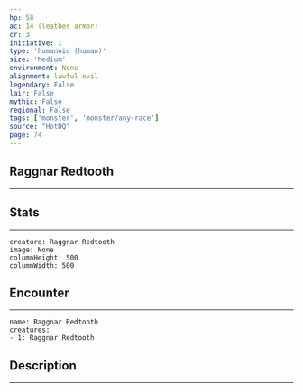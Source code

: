 ```yaml
---
hp: 58
ac: 14 (leather armor)
cr: 3
initiative: 1
type: 'humanoid (human)'    
size: 'Medium'
environment: None
alignment: lawful evil
legendary: False
lair: False
mythic: False
regional: False
tags: ['monster', 'monster/any-race']
source: "HotDQ"
page: 74
---
```


## Raggnar Redtooth
---



## Stats
---

```statblock
creature: Raggnar Redtooth
image: None
columnHeight: 500
columnWidth: 500
```

## Encounter
---

```encounter-table
name: Raggnar Redtooth
creatures:
- 1: Raggnar Redtooth
```

## Description
---




